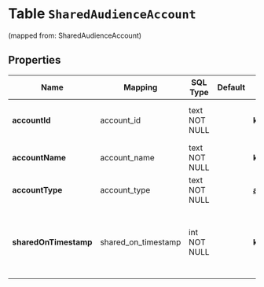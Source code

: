 
# Table `SharedAudienceAccount`
(mapped from: SharedAudienceAccount)

## Properties
Name | Mapping | SQL Type | Default | Type | Description | Notes
---- | ------- | -------- | ------- | ---- | ----------- | -----
**accountId** | account_id | text NOT NULL |  | **kotlin.String** | Account ID (ad account or business ID). | 
**accountName** | account_name | text NOT NULL |  | **kotlin.String** | Account name. | 
**accountType** | account_type | text NOT NULL |  | [**account_type**](#AccountType) | account type | 
**sharedOnTimestamp** | shared_on_timestamp | int NOT NULL |  | **kotlin.Int** | Epoch timestamp in seconds for the shared audience event | 






